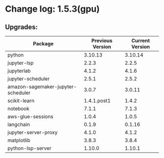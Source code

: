# Change log: 1.5.3(gpu)

## Upgrades: 

Package | Previous Version | Current Version
---|---|---
python|3.10.13|3.10.14
jupyter-lsp|2.2.3|2.2.5
jupyterlab|4.1.2|4.1.6
jupyter-scheduler|2.5.1|2.5.2
amazon-sagemaker-jupyter-scheduler|3.0.7|3.0.11
scikit-learn|1.4.1.post1|1.4.2
notebook|7.1.1|7.1.3
aws-glue-sessions|1.0.4|1.0.5
langchain|0.1.9|0.1.16
jupyter-server-proxy|4.1.0|4.1.2
matplotlib|3.8.3|3.8.4
python-lsp-server|1.10.0|1.10.1
